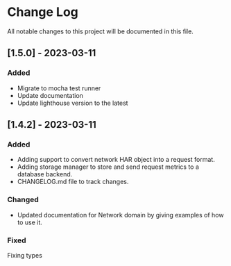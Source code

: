 # Change Log

All notable changes to this project will be documented in this file.

## [1.5.0] - 2023-03-11

### Added

- Migrate to mocha test runner
- Update documentation
- Update lighthouse version to the latest

## [1.4.2] - 2023-03-11

### Added

- Adding support to convert network HAR object into a request format.
- Adding storage manager to store and send request metrics to a database backend.
- CHANGELOG.md file to track changes.

### Changed

- Updated documentation for Network domain by giving examples of how to use it.

### Fixed

Fixing types
